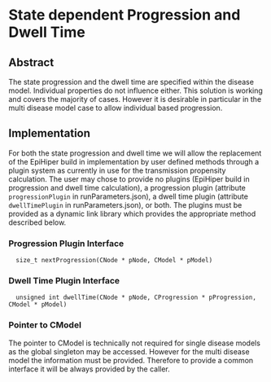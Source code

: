 # State dependent Progression and Dwell Time

## Abstract
The state progression and the dwell time are specified within the disease model. Individual properties do not influence either. This solution is working and covers the majority of cases. However it is desirable in particular in the multi disease model case to allow individual based progression.

## Implementation
For both the state progression and dwell time we will allow the replacement of the EpiHiper build in implementation by user defined methods through a plugin system as currently in use for the transmission propensity calculation. The user may chose to provide no plugins (EpiHiper build in progression and dwell time calculation), a progression plugin (attribute `progressionPlugin` in runParameters.json), a dwell time plugin (attribute `dwellTimePlugin` in runParameters.json), or both. The plugins must be provided as a dynamic link library which provides the appropriate method described below.

### Progression Plugin Interface
```
  size_t nextProgression(CNode * pNode, CModel * pModel)
```

### Dwell Time Plugin Interface
```
  unsigned int dwellTime(CNode * pNode, CProgression * pProgression, CModel * pModel)
```

### Pointer to CModel
The pointer to CModel is technically not required for single disease models as the global singleton may be accessed. However for the multi disease model the information must be provided. Therefore to provide a common interface it will be always provided by the caller. 
